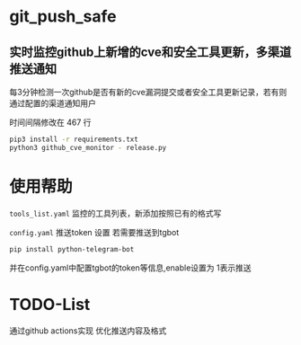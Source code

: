 # git_push_safe


## 实时监控github上新增的cve和安全工具更新，多渠道推送通知

每3分钟检测一次github是否有新的cve漏洞提交或者安全工具更新记录，若有则通过配置的渠道通知用户

时间间隔修改在 467 行


```bash
pip3 install -r requirements.txt
python3 github_cve_monitor - release.py 		
```

# 使用帮助

`tools_list.yaml` 监控的工具列表，新添加按照已有的格式写

`config.yaml` 推送token 设置
若需要推送到tgbot
```bash
pip install python-telegram-bot		
```
并在config.yaml中配置tgbot的token等信息,enable设置为 1表示推送

# TODO-List
 通过github actions实现
 优化推送内容及格式





